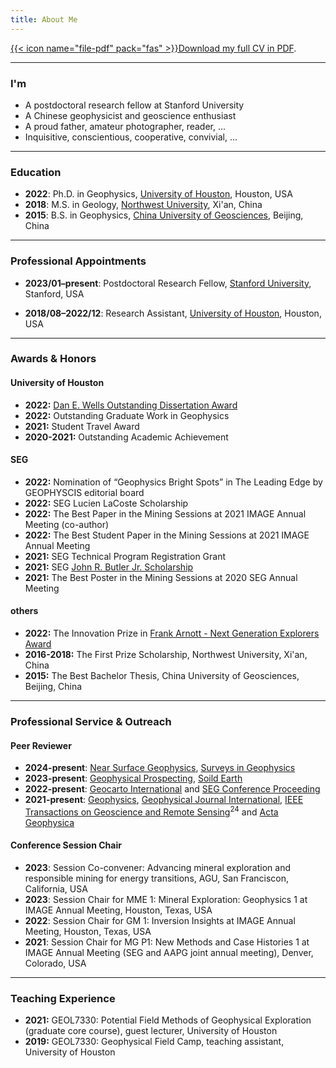 ```yaml
---
title: About Me
---
```


[{{< icon name="file-pdf" pack="fas" >}}Download my full CV in PDF](https://github.com/xiaolongw1223/cv-plus/blob/main/xiaolong_wei_cv_english.pdf).

---

### I'm
- A postdoctoral research fellow at Stanford University
- A Chinese geophysicist and geoscience enthusiast
- A proud father, amateur photographer, reader, ...
- Inquisitive, conscientious, cooperative, convivial, ...

---

### Education

- **2022**: Ph.D. in Geophysics,
  [University of Houston](https://uh.edu/nsm/earth-atmospheric/), Houston, USA
- **2018**: M.S. in Geology,
  [Northwest University](https://www.nwu.edu.cn/), Xi'an, China
- **2015**: B.S. in Geophysics,
  [China University of Geosciences](https://www.cugb.edu.cn/), Beijing, China

---

### Professional Appointments

- **2023/01–present**: Postdoctoral Research Fellow,
  [Stanford University](https://sustainability.stanford.edu/), Stanford, USA

- **2018/08–2022/12**: Research Assistant,
  [University of Houston](https://uh.edu/nsm/earth-atmospheric/), Houston, USA

---

### Awards & Honors

#### University of Houston
- **2022:** [Dan E. Wells Outstanding Dissertation Award](https://uh.edu/nsm/earth-atmospheric/news-events/stories/2022/1219-dissertation-award.php)
- **2022:** Outstanding Graduate Work in Geophysics
- **2021:** Student Travel Award
- **2020-2021:** Outstanding Academic Achievement

#### SEG
- **2022:** Nomination of “Geophysics Bright Spots” in The Leading Edge by GEOPHYSCIS editorial board
- **2022:** SEG Lucien LaCoste Scholarship
- **2022:** The Best Paper in the Mining Sessions at 2021 IMAGE Annual Meeting (co-author)
- **2022:** The Best Student Paper in the Mining Sessions at 2021 IMAGE Annual Meeting
- **2021:** SEG Technical Program Registration Grant
- **2021:** SEG [John R. Butler Jr. Scholarship](https://seg.org/Education/Student/Student-Opportunities/Scholarships/List-of-scholarship-recipients)
- **2021:** The Best Poster in the Mining Sessions at 2020 SEG Annual Meeting

#### others
- **2022:** The Innovation Prize in [Frank Arnott - Next Generation Explorers Award](https://www.pdac.ca/members/students/faa/about-the-award)
- **2016-2018:** The First Prize Scholarship, Northwest University, Xi'an, China
- **2015:** The Best Bachelor Thesis, China University of Geosciences, Beijing, China

---

### Professional Service \& Outreach

#### Peer Reviewer
- **2024-present**: [Near Surface Geophysics](https://onlinelibrary.wiley.com/journal/18730604), [Surveys in Geophysics](https://link.springer.com/journal/10712)
- **2023-present**: [Geophysical Prospecting](https://onlinelibrary.wiley.com/journal/13652478), [Soild Earth](https://www.solid-earth.net/)
- **2022-present**: [Geocarto International](https://www.tandfonline.com/journals/tgei20) and [SEG Conference Proceeding](https://seg.org/)
- **2021-present**: [Geophysics](https://library.seg.org/journal/gpysa7), [Geophysical Journal International](https://academic.oup.com/gji), [IEEE Transactions on Geoscience and Remote Sensing](https://ieeexplore.ieee.org/xpl/RecentIssue.jsp?punumber=36)<sup>24</sup> and [Acta Geophysica](https://www.springer.com/journal/11600)

#### Conference Session Chair
- **2023**: Session Co-convener: Advancing mineral exploration and responsible mining for energy transitions, AGU, San Franciscon, California, USA
- **2023**: Session Chair for MME 1: Mineral Exploration: Geophysics 1 at IMAGE Annual Meeting, Houston, Texas, USA
- **2022**: Session Chair for GM 1: Inversion Insights at IMAGE Annual Meeting, Houston, Texas, USA
- **2021**: Session Chair for MG P1: New Methods and Case Histories 1 at IMAGE Annual Meeting (SEG and AAPG joint annual meeting), Denver, Colorado, USA

---

### Teaching Experience
- **2021:** GEOL7330: Potential Field Methods of Geophysical Exploration (graduate core course), guest lecturer, University of Houston
- **2019:** GEOL7330: Geophysical Field Camp, teaching assistant, University of Houston

